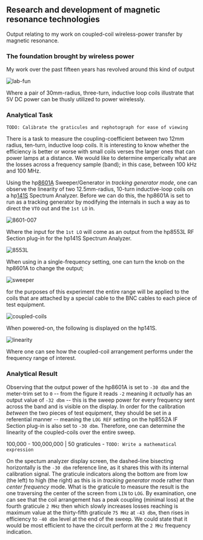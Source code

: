 ## Research and development of magnetic resonance technologies

Output relating to my work on coupled-coil wireless-power transfer by magnetic resonance.

### The foundation brought by wireless power

My work over the past fifteen years has revolved around this kind of output

![lab-fun](/img/lab-fun.jpg)

Where a pair of 30mm-radius, three-turn, inductive loop coils illustrate that 5V DC power can be thusly utilized to power wirelessly.

### Analytical Task

`TODO: Calibrate the graticules and rephotograph for ease of viewing`

There is a task to measure the coupling-coefficient between two 12mm radius, ten-turn, inductive loop coils. It is interesting to know whether the efficiency is better or worse with small coils verses the larger ones that can power lamps at a distance. We would like to determine emperically what are the losses across a frequency sample (band); in this case, between 100 kHz and 100 MHz.

Using the hp[8601A](https://github.com/wireless-power-laboratory/hp8601a) Sweeper/Generator in _tracking generator mode_, one can observe the linearity of two 12.5mm-radius, 10-turn inductive-loop coils on a hp[141S](https://github.com/wireless-power-laboratory/hp141s) Spectrum Analyzer. Before we can do this, the hp8601A is set to run as a tracking generator by modifying the internals in such a way as to direct the `VTO` out and the `1st LO` in.

![8601-007](/img/8601-007.jpg)

Where the input for the `1st LO` will come as an output from the hp8553L RF Section plug-in for the hp141S Spectrum Analyzer. 

![8553L](/img/8553-lo.jpg)

When using in a single-frequency setting, one can turn the knob on the hp8601A to change the output; 

![sweeper](/img/sweeper.jpg)

for the purposes of this experiment the entire range will be applied to the coils that are attached by a special cable to the BNC cables to each piece of test equipment.

![coupled-coils](/img/coupled-coils.jpg)

When powered-on, the following is displayed on the hp141S.

![linearity](/img/linearity.jpg)

Where one can see how the coupled-coil arrangement performs under the frequency range of interest.

### Analytical Result

Observing that the output power of the hp8601A is set to `-30 dbm` and the meter-trim set to `0` -- from the figure it reads `-2` meaning it _actually_ has an output value of `-32 dbm` -- this is the sweep power for every frequency sent across the band and is visible on the display. In order for the calibration _between_ the two pieces of test equipment, they should be set in a referential manner -- meaning the `LOG REF` setting on the hp8552A IF Section plug-in is also set to `-30 dbm`. Therefore, one can determine the linearity of the coupled-coils over the entire sweep.

100,000 - 100,000,000 | 50 graticules - `TODO: Write a mathematical expression`

On the spectum analyzer display screen, the dashed-line bisecting horizontally is the `-30 dbm` reference line, as it shares this with its internal calibration signal. The graticule indicators along the bottom are from low (the left) to high (the right) as this is in _tracking generator_ mode rather than _center frequency_ mode. What is the graticule to measure the result is the one traversing the center of the screen from `LIN` to `LOG`. By examination, one can see that the coil arrangement has a peak coupling (minimal loss) at the fourth graticule `2 MHz` then which slowly increases losses reaching is maximum value at the thirty-fifth graticule `75 MHz` at `-43 dbm`, then rises in efficiency to `-40 dbm` level at the end of the sweep. We could state that it would be most efficient to have the circuit perform at the `2 MHz` frequency indication.
